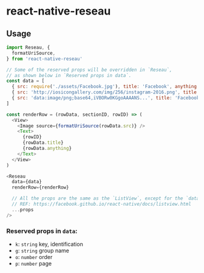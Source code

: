 react-native-reseau
======

## Usage

```javascript
import Reseau, {
  formatUriSource,
} from 'react-native-reseau'

// Some of the reserved props will be overridden in `Reseau`, 
// as shown below in `Reserved props in data`.
const data = [
  { src: require('./assets/Facebook.jpg'), title: 'Facebook', anything: 123 },
  { src: 'http://iosicongallery.com/img/256/instagram-2016.png', title: 'Instagram', anything: 564 },
  { src: 'data:image/png;base64,iVBORw0KGgoAAAANS...', title: 'Facebook Messenger', anything: 314 },
]

const renderRow = (rowData, sectionID, rowID) => (
  <View>
    <Image source={formatUriSource(rowData.src)} />
    <Text>
      {rowID}
      {rowData.title}
      {rowData.anything}
    </Text>
  </View>
)

<Reseau
  data={data}
  renderRow={renderRow}

  // All the props are the same as the `ListView`, except for the `dataSource`.
  // REF: https://facebook.github.io/react-native/docs/listview.html
  ...props
/>
```

### Reserved props in `data`:

- `k`: `string` key, identification
- `g`: `string` group name
- `o`: `number` order
- `p`: `number` page

